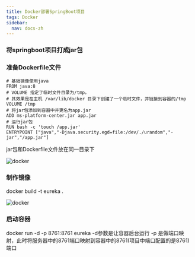 ```yaml
---
title: Docker部署SpringBoot项目
tags: Docker
sidebar:
  nav: docs-zh
---
```


### 将springboot项目打成jar包

### 准备Dockerfile文件

```
# 基础镜像使用java
FROM java:8
# VOLUME 指定了临时文件目录为/tmp。
# 其效果是在主机 /var/lib/docker 目录下创建了一个临时文件，并链接到容器的/tmp
VOLUME /tmp 
# 将jar包添加到容器中并更名为app.jar
ADD ms-platform-center.jar app.jar 
# 运行jar包
RUN bash -c 'touch /app.jar'
ENTRYPOINT ["java","-Djava.security.egd=file:/dev/./urandom","-jar","/app.jar"]

```
jar包和Dockerfile文件放在同一目录下

![docker](https://jialiangbujiaj1a.github.io/imgs/docker/Docker部署.png)

### 制作镜像

docker build -t eureka .

![docker](https://jialiangbujiaj1a.github.io/imgs/docker/dockerbuild.png)

### 启动容器

docker run -d -p 8761:8761 eureka
-d参数是让容器后台运行 
-p 是做端口映射，此时将服务器中的8761端口映射到容器中的8761(项目中端口配置的是8761)端口


